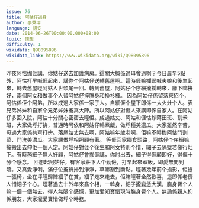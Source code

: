 ```yaml
---
issue: 76
title: 阿姑仔過身
author: 李秉璋
language: 詔安
date: 2014-06-26T00:00:00.000+08:00
topic: 懷想
difficulty: 1
wikidata: Q98095896
wikidata_link: https://www.wikidata.org/wiki/Q98095896
---
```

昨夜阿怙拁𠊎講，你姑仔送去加護病房。這關大概係過毋會過啊？今日晨早5點外，阿怙打早喊𠊎起來，講你个阿姑仔送轉舊屋啊。這時𠊎嘛攔緊喊夫娘和後生起來，轉去舊屋䀴阿姑人世頭尾一回。轉到舊屋，阿姑仔个序細攏攔轉來，廳下嘛拚好，兩個阿女和做事个人替阿姑仔捽膴身和換衫褲。
因為阿姑仔係留落來招个，阿怙係佢个阿弟，所以成過大家係一家子人。自細𠊎个屋下即係一大火灶个人。表兄弟姊妹和自家个兄弟姊妹攏真大陣。所以阿姑仔對𠊎人來講即係自家人。在阿姑仔多回入院，阿怙十分關心密密去䀴佢。成過姑丈、阿姑和𠊎怙跈蒔田班、割禾班，大家做垺打拚，普通時阿依和阿姑仔輪煮飯，做垺種美濃瓜。大家雖然辛苦，毋過大家係共齊打拚。落尾姑丈無去啊，阿姑嘛年歲老啊，佢嘛不時拁阿怙鬥割菜、鬥洗美濃瓜。大家蹛做垺相照顧有著。
等𠊎回家鄉食頭路，阿姑仔个序細嘛攏搬出去伸佢一個人定。阿姑仔對𠊎个後生和阿女特別个惜，細子去隔壁若像行灶下。有時務細子無人好顧，阿姑仔會拁𠊎講，你討出去，細子得𠊎顧即好，得𠊎十分个感念。
回想起阿姑仔，有客家莊下人个勤儉，打早起來煮飯，即愛無閒到暗。又真愛淨俐，滿仔位攏拚掃到淨淨，草嘛割到斷點。䀴著幾年前个攝影，佢擔一張椅，坐在坪䀴歸陣細子在賞，細子走來走去，佢嘛䀴著全然歡喜，這即係老儕人惜細子个心。䀴著過去十外年來翕个相，一斡身，細子攏變恁大漢，膴身脣个人嘛一個一個無去，得人無限个感慨，更加愛知寶惜現時膴身脣个人。無論係親人抑係朋友，大家攏愛寶惜做垺个時務。